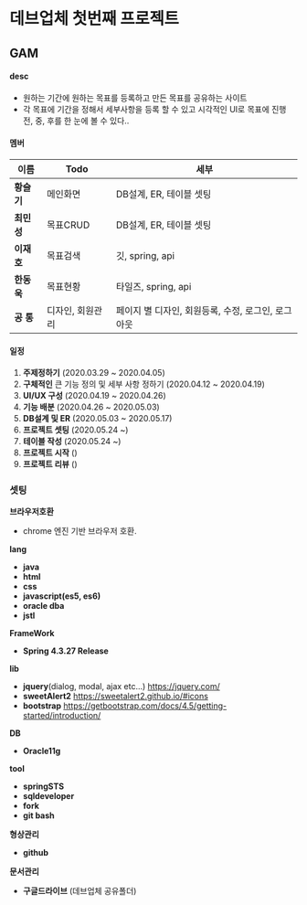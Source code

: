 # 데브업체 첫번째 프로젝트
## GAM
#### desc
- 원하는 기간에 원하는 목표를 등록하고 만든 목표를 공유하는 사이트
- 각 목표에 기간을 정해서 세부사항을 등록 할 수 있고 시각적인 UI로 목표에 진행 전, 중, 후를 한 눈에 볼 수 있다..

#### 멤버
|이름|Todo|세부|
|------|------|-----|
|**황슬기**|메인화면|DB설계, ER, 테이블 셋팅|
|**최민성**|목표CRUD|DB설계, ER, 테이블 셋팅|
|**이재호**|목표검색|깃, spring, api|
|**한동욱**|목표현황|타일즈, spring, api|
|**공  통**|디자인, 회원관리|페이지 별 디자인, 회원등록, 수정, 로그인, 로그아웃|

#### 일정
1. **주제정하기** (2020.03.29 ~ 2020.04.05)
2. **구체적인** 큰 기능 정의 및 세부 사항 정하기 (2020.04.12 ~ 2020.04.19)
3. **UI/UX 구성** (2020.04.19 ~ 2020.04.26)
4. **기능 배분** (2020.04.26 ~ 2020.05.03)
5. **DB설계 및 ER** (2020.05.03 ~ 2020.05.17)
6. **프로젝트 셋팅** (2020.05.24 ~)
7. **테이블 작성** (2020.05.24 ~)
8. **프로젝트 시작** ()
9. **프로젝트 리뷰** ()

### 셋팅
**브라우저호환**
- chrome 엔진 기반 브라우저 호환.

**lang**
- **java**
- **html**
- **css**
- **javascript(es5, es6)**
- **oracle dba**
- **jstl**

**FrameWork**
- **Spring 4.3.27 Release**

**lib**
- **jquery**(dialog, modal, ajax etc...) https://jquery.com/
- **sweetAlert2** https://sweetalert2.github.io/#icons
- **bootstrap** https://getbootstrap.com/docs/4.5/getting-started/introduction/

**DB**
- **Oracle11g**

**tool**
- **springSTS**
- **sqldeveloper**
- **fork**
- **git bash**

**형상관리**
- **github**

**문서관리**
- **구글드라이브** (데브업체 공유폴더)
